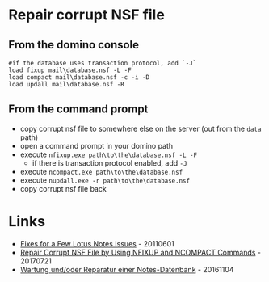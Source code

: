 # Repair corrupt NSF file

## From the domino console

```
#if the database uses transaction protocol, add `-J`
load fixup mail\database.nsf -L -F
load compact mail\database.nsf -c -i -D
load updall mail\database.nsf -R
```

## From the command prompt

* copy corrupt nsf file to somewhere else on the server (out from the `data` path)
* open a command prompt in your domino path
* execute `nfixup.exe path\to\the\database.nsf -L -F`
    * if there is transaction protocol enabled, add `-J`
* execute `ncompact.exe path\to\the\database.nsf`
* execute `nupdall.exe -r path\to\the\database.nsf`
* copy corrupt nsf file back

# Links

* [Fixes for a Few Lotus Notes Issues](https://keithbalomben.wordpress.com/tag/nfixup-exe/) - 20110601
* [Repair Corrupt NSF File by Using NFIXUP and NCOMPACT Commands](https://www.datarecovery.institute/repair-corrupt-nsf-file/) - 20170721
* [Wartung und/oder Reparatur einer Notes-Datenbank](https://www.itee.de/2016/11/04/wartung-und-oder-reparatur-einer-notes-datenbank/) - 20161104
